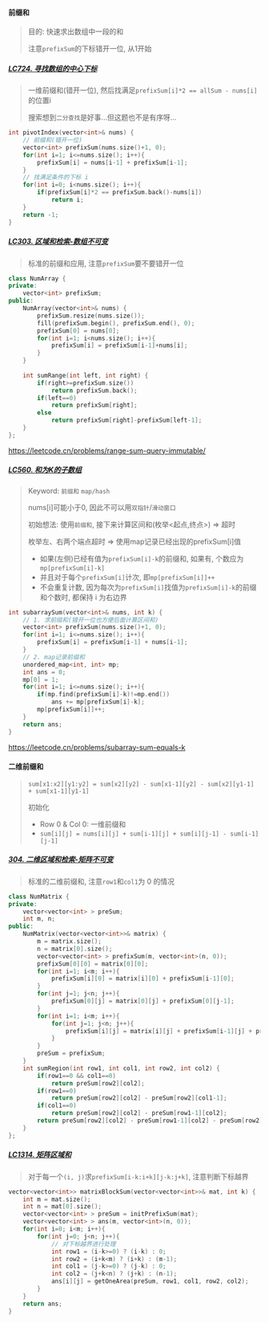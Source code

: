 #### 前缀和

> 目的: 快速求出数组中一段的和
> 
> 注意`prefixSum`的下标错开一位, 从1开始

##### [LC724. 寻找数组的中心下标](/workspace/724.%E5%AF%BB%E6%89%BE%E6%95%B0%E7%BB%84%E7%9A%84%E4%B8%AD%E5%BF%83%E4%B8%8B%E6%A0%87.cpp)

> 一维前缀和(错开一位), 然后找满足`prefixSum[i]*2 == allSum - nums[i]`的位置i
> 
> 搜索想到`二分查找`是好事...但这题也不是有序呀...

```CPP
int pivotIndex(vector<int>& nums) {
    // 前缀和(错开一位)
    vector<int> prefixSum(nums.size()+1, 0);
    for(int i=1; i<=nums.size(); i++){
        prefixSum[i] = nums[i-1] + prefixSum[i-1];
    }
    // 找满足条件的下标 i
    for(int i=0; i<nums.size(); i++){
        if(prefixSum[i]*2 == prefixSum.back()-nums[i])
            return i;
    }
    return -1;
}
```


##### [LC303. 区域和检索-数组不可变](/workspace/303.%E5%8C%BA%E5%9F%9F%E5%92%8C%E6%A3%80%E7%B4%A2-%E6%95%B0%E7%BB%84%E4%B8%8D%E5%8F%AF%E5%8F%98.cpp)

> 标准的前缀和应用, 注意`prefixSum`要不要错开一位

```CPP
class NumArray {
private:
    vector<int> prefixSum;
public:
    NumArray(vector<int>& nums) {
        prefixSum.resize(nums.size());
        fill(prefixSum.begin(), prefixSum.end(), 0);
        prefixSum[0] = nums[0];
        for(int i=1; i<nums.size(); i++){
            prefixSum[i] = prefixSum[i-1]+nums[i];
        }
    }
    
    int sumRange(int left, int right) {
        if(right>=prefixSum.size())
            return prefixSum.back();
        if(left==0)
            return prefixSum[right];
        else
            return prefixSum[right]-prefixSum[left-1];
    }
};
```
https://leetcode.cn/problems/range-sum-query-immutable/


##### [LC560. 和为K的子数组](/workspace/560.%E5%92%8C%E4%B8%BA-k-%E7%9A%84%E5%AD%90%E6%95%B0%E7%BB%84.cpp)

> Keyword: `前缀和`  `map/hash`
> 
> nums[i]可能小于0, 因此不可以用`双指针`/`滑动窗口`
> 
> 初始想法: 使用`前缀和`, 接下来计算区间和(枚举<起点,终点>) => 超时
> 
> 枚举左、右两个端点超时 => 使用map记录已经出现的prefixSum[i]值
>   - 如果(左侧)已经有值为`prefixSum[i]-k`的前缀和, 如果有, 个数应为`mp[prefixSum[i]-k]`
>   - 并且对于每个`prefixSum[i]`计次, 即`mp[prefixSum[i]]++`
>   - 不会重复计数, 因为每次为`prefixSum[i]`找值为`prefixSum[i]-k`的前缀和个数时, 都保持 i 为右边界

```CPP
int subarraySum(vector<int>& nums, int k) {
    // 1. 求前缀和(错开一位也方便后面计算区间和)
    vector<int> prefixSum(nums.size()+1, 0);
    for(int i=1; i<=nums.size(); i++){
        prefixSum[i] = prefixSum[i-1] + nums[i-1];
    }
    // 2. map记录前缀和
    unordered_map<int, int> mp;
    int ans = 0;
    mp[0] = 1;
    for(int i=1; i<=nums.size(); i++){
        if(mp.find(prefixSum[i]-k)!=mp.end())
            ans += mp[prefixSum[i]-k];
        mp[prefixSum[i]]++;
    }
    return ans;
}
```
https://leetcode.cn/problems/subarray-sum-equals-k



#### 二维前缀和

> `sum[x1:x2][y1:y2] = sum[x2][y2] - sum[x1-1][y2] - sum[x2][y1-1] + sum[x1-1][y1-1]`
> 
> 初始化
>   - Row 0 & Col 0: 一维前缀和
>   - `sum[i][j] = nums[i][j] + sum[i-1][j] + sum[i][j-1] - sum[i-1][j-1]`


##### [304. 二维区域和检索-矩阵不可变](/workspace/304.%E4%BA%8C%E7%BB%B4%E5%8C%BA%E5%9F%9F%E5%92%8C%E6%A3%80%E7%B4%A2-%E7%9F%A9%E9%98%B5%E4%B8%8D%E5%8F%AF%E5%8F%98.cpp)

> 标准的二维前缀和, 注意`row1`和`col1`为 0 的情况

```CPP
class NumMatrix {
private:
    vector<vector<int> > preSum;
    int m, n;
public:
    NumMatrix(vector<vector<int>>& matrix) {
        m = matrix.size();
        n = matrix[0].size();
        vector<vector<int> > prefixSum(m, vector<int>(n, 0));
        prefixSum[0][0] = matrix[0][0];
        for(int i=1; i<m; i++){
            prefixSum[i][0] = matrix[i][0] + prefixSum[i-1][0];
        }
        for(int j=1; j<n; j++){
            prefixSum[0][j] = matrix[0][j] + prefixSum[0][j-1];
        }
        for(int i=1; i<m; i++){
            for(int j=1; j<n; j++){
                prefixSum[i][j] = matrix[i][j] + prefixSum[i-1][j] + prefixSum[i][j-1] - prefixSum[i-1][j-1];
            }
        }
        preSum = prefixSum;
    }
    int sumRegion(int row1, int col1, int row2, int col2) {
        if(row1==0 && col1==0)
            return preSum[row2][col2];
        if(row1==0)
            return preSum[row2][col2] - preSum[row2][col1-1];
        if(col1==0)
            return preSum[row2][col2] - preSum[row1-1][col2];
        return preSum[row2][col2] - preSum[row1-1][col2] - preSum[row2][col1-1] + preSum[row1-1][col1-1];
    }
};
```


##### [LC1314. 矩阵区域和](/workspace/1314.%E7%9F%A9%E9%98%B5%E5%8C%BA%E5%9F%9F%E5%92%8C.cpp)

> 对于每一个`(i, j)`求`prefixSum[i-k:i+k][j-k:j+k]`, 注意判断下标越界

```CPP
vector<vector<int>> matrixBlockSum(vector<vector<int>>& mat, int k) {
    int m = mat.size();
    int n = mat[0].size();
    vector<vector<int> > preSum = initPrefixSum(mat);
    vector<vector<int> > ans(m, vector<int>(n, 0));
    for(int i=0; i<m; i++){
        for(int j=0; j<n; j++){
            // 对下标越界进行处理
            int row1 = (i-k>=0) ? (i-k) : 0;
            int row2 = (i+k<m) ? (i+k) : (m-1);
            int col1 = (j-k>=0) ? (j-k) : 0;
            int col2 = (j+k<n) ? (j+k) : (n-1);
            ans[i][j] = getOneArea(preSum, row1, col1, row2, col2);
        }
    }
    return ans;
}
```
